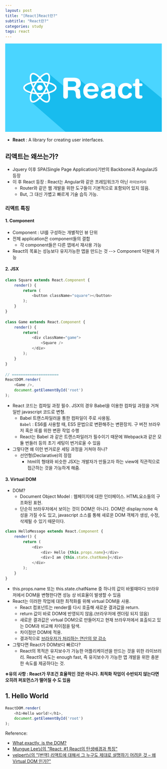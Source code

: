 ```yaml
---
layout: post
title: "[React]React란?"
subtitle: "React란?"
categories: study
tags: react
---
```


![react.png](/assets/img/react.png)

 - **React** : A library for creating user interfaces.  

## 리액트는 왜쓰는가?
 - Jquery 이후 SPA(Single Page Application)기반의 Backbone과 AngularJS 등장  
 - 이 후 React 등장 : React는 Angular와 같은 프레임워크가 아닌 `라이브러리`  
 	- Router와 같은 웹 개발을 위한 도구들이 기본적으로 포함되어 있지 않음.
	- But, 그 대신 가볍고 빠르게 기술 습득 가능.

### 리액트 특징
#### 1. Component
 - Component : UI를 구성하는 개별적인 뷰 단위  
 - 전체 application은 component들의 결합  
	- 각 component들은 다른 앱에서 재사용 가능  
 - React의 목표는 성능보다 유지가능한 앱을 만드는 것 --> Component 덕분에 가능  


#### 2. JSX
```javascript
class Square extends React.Component {
	render() {
		return (
			<button className="square"></button>
		);
	}
}

class Game extends React.Component {
	render() {
		return(
			<div className="game">
				<Square />
			</div>
		);
	}
}

// =====================
ReactDOM.render(
	<Game />,
	document.getElementById('root')
);

```  
 - React 코드는 컴파일 과정 필수. JSX의 경우 Babel을 이용한 컴파일 과정을 거쳐 일반 javascript 코드로 변형.
 	- Babel 트랜스파일러을 통한 컴파일이 주로 사용됨.   
	 `Babel` : ES6를 사용할 때, ES5 문법으로 변환해주는 변환장치. 구 버전 브라우저 혹은 IE를 위한 변환 작업 수행
	- React는 Babel 과 같은 트랜스파일러가 필수이기 때문에 Webpack과 같은 모듈 번들러 등의 초기 세팅이 번거로울 수 있음
 - 그렇다면 왜 이런 번거로운 세팅 과정을 거쳐야 하나?
	- 선언형(Declarative)의 장점
		- html의 형태와 비슷한 JSX는 개발자가 만들고자 하는 view에 직관적으로 접근하는 것을 가능하게 해줌.  


#### 3. Virtual DOM
 - DOM?
	- Document Object Model : 웹페이지에 대한 인터페이스. HTML요소들의 구조화된 표현.
	- 단순히 브라우저에서 보이는 것이 DOM은 아니다. DOM은 display:none 속성을 가질 수도 있고, javascript 소스를 통해 새로운 DOM 객체가 생성, 수정, 삭제될 수 있기 때문이다.

```javascript
class HelloMessage extends React.Component {
	render() {
		return (
			<div>
				<div> Hello {this.props.name}</div>
				<div>I am {this.state.chatName}</div>
			</div>
		);
	}
}
```
 - this.props.name 또는 this.state.chatName 중 하나의 값이 바뀔때마다 브라우저에서 DOM을 변형한다면 성능 상 비효율이 발생할 수 있음
 - React는 이러한 작업에 대한 최적화를 위해 virtual DOM을 사용.
	- React 컴포넌트는 render를 다시 호출해 새로운 결과값을 return. 
	- return 값이 바로 DOM에 반영되지 않음.(브라우저에 렌더링 되지 않음)
	- 새로운 결과값은 virtual DOM으로 만들어지고 현재 브라우저에서 표출되고 있는 DOM과 비교해 차이점을 탐색.  
	- 차이점만 DOM에 적용.  
	- 결과적으로 <u>브라우저가 처리하는 연산의 양 감소</u>  
- 그렇다면 React가 DOM보다 빠르다? 
	- React의 목적은 유지보수가 가능한 어플리케이션을 만드는 것을 위한 라이브러리. React의 속도는 enough fast, 즉 유지보수가 가능한 앱 개발을 위한 충분한 속도를 제공하다는 것.  

**※유의 사항 : React가 무조건 효율적인 것은 아니다. 최적화 작업이 수반되지 않는다면 오히려 퍼포먼스가 떨어질 수 도 있음**
  
  
## 1. Hello World
```javascript
ReactDOM.render(
	<h1>Hello world!</h1>,
	document.getElementById('root')
);
```
  
 Reference:  
  - [What,exactly, is the DOM?](https://bitsofco.de/what-exactly-is-the-dom/?utm_source=CSS-Weekly&utm_campaign=Issue-341&utm_medium=email)  
  - [Mungue Lee님의 "React: #1 React의 탄생배경과 특징"
](https://medium.com/@RianCommunity/react%EC%9D%98-%ED%83%84%EC%83%9D%EB%B0%B0%EA%B2%BD%EA%B3%BC-%ED%8A%B9%EC%A7%95-4190d47a28f)
 - [velpert님의 "[번역] 리액트에 대해서 그 누구도 제대로 설명하기 어려운 것 – 왜 Virtual DOM 인가?"](https://velopert.com/3236)